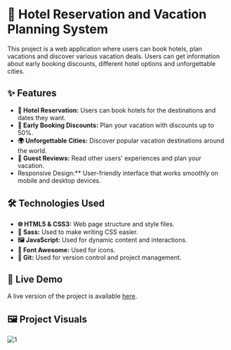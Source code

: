 # 🏨 Hotel Reservation and Vacation Planning System

This project is a web application where users can book hotels, plan vacations and discover various vacation deals. Users can get information about early booking discounts, different hotel options and unforgettable cities.

## ✨ Features

- **🏨 Hotel Reservation:** Users can book hotels for the destinations and dates they want.
- **🎉 Early Booking Discounts:** Plan your vacation with discounts up to 50%.
- **🌍 Unforgettable Cities:** Discover popular vacation destinations around the world.
- **📝 Guest Reviews:** Read other users' experiences and plan your vacation.
- Responsive Design:** User-friendly interface that works smoothly on mobile and desktop devices.

## 🛠 Technologies Used

- **🌐 HTML5 & CSS3:** Web page structure and style files.
- **🎨 Sass:** Used to make writing CSS easier.
- **🖼️ JavaScript:** Used for dynamic content and interactions.
- **📂 Font Awesome:** Used for icons.
- **🚀 Git:** Used for version control and project management.

## 🔗 Live Demo

A live version of the project is available [here](https://etstur.netlify.app/).
## 🖼️ Project Visuals

![1](https://github.com/user-attachments/assets/c3fab0d1-eb1b-4397-8963-f02b768513de)
